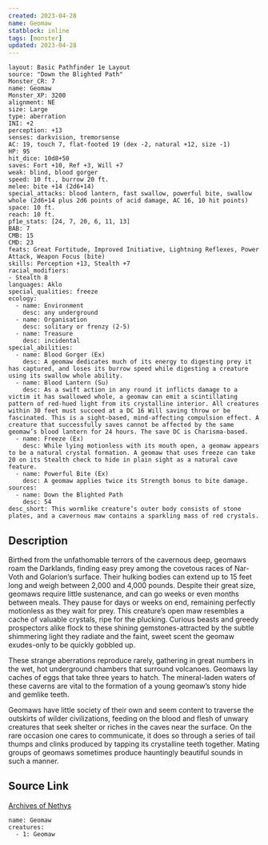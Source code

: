 ```yaml
---
created: 2023-04-28
name: Geomaw
statblock: inline
tags: [monster]
updated: 2023-04-28
---
```

```statblock
layout: Basic Pathfinder 1e Layout
source: "Down the Blighted Path"
Monster_CR: 7
name: Geomaw
Monster_XP: 3200
alignment: NE
size: Large
type: aberration
INI: +2
perception: +13
senses: darkvision, tremorsense
AC: 19, touch 7, flat-footed 19 (dex -2, natural +12, size -1)
HP: 95
hit_dice: 10d8+50
saves: Fort +10, Ref +3, Will +7
weak: blind, blood gorger
speed: 10 ft., burrow 20 ft.
melee: bite +14 (2d6+14)
special_attacks: blood lantern, fast swallow, powerful bite, swallow whole (2d6+14 plus 2d6 points of acid damage, AC 16, 10 hit points)
space: 10 ft.
reach: 10 ft.
pf1e_stats: [24, 7, 20, 6, 11, 13]
BAB: 7
CMB: 15
CMD: 23
feats: Great Fortitude, Improved Initiative, Lightning Reflexes, Power Attack, Weapon Focus (bite)
skills: Perception +13, Stealth +7
racial_modifiers:
- Stealth 8
languages: Aklo
special_qualities: freeze
ecology:
  - name: Environment
    desc: any underground
  - name: Organisation
    desc: solitary or frenzy (2-5)
  - name: Treasure
    desc: incidental
special_abilities:
  - name: Blood Gorger (Ex)
    desc: A geomaw dedicates much of its energy to digesting prey it has captured, and loses its burrow speed while digesting a creature using its swallow whole ability.
  - name: Blood Lantern (Su)
    desc: As a swift action in any round it inflicts damage to a victim it has swallowed whole, a geomaw can emit a scintillating pattern of red-hued light from its crystalline interior. All creatures within 30 feet must succeed at a DC 16 Will saving throw or be fascinated. This is a sight-based, mind-affecting compulsion effect. A creature that successfully saves cannot be affected by the same geomaw’s blood lantern for 24 hours. The save DC is Charisma-based.
  - name: Freeze (Ex)
    desc: While lying motionless with its mouth open, a geomaw appears to be a natural crystal formation. A geomaw that uses freeze can take 20 on its Stealth check to hide in plain sight as a natural cave feature.
  - name: Powerful Bite (Ex)
    desc: A geomaw applies twice its Strength bonus to bite damage.
sources:
  - name: Down the Blighted Path
    desc: 54
desc_short: This wormlike creature’s outer body consists of stone plates, and a cavernous maw contains a sparkling mass of red crystals.
```
## Description
Birthed from the unfathomable terrors of the cavernous deep, geomaws roam the Darklands, finding easy prey among the covetous races of Nar-Voth and Golarion’s surface. Their hulking bodies can extend up to 15 feet long and weigh between 2,000 and 4,000 pounds. Despite their great size, geomaws require little sustenance, and can go weeks or even months between meals. They pause for days or weeks on end, remaining perfectly motionless as they wait for prey. This creature’s open maw resembles a cache of valuable crystals, ripe for the plucking. Curious beasts and greedy prospectors alike flock to these shining gemstones-attracted by the subtle shimmering light they radiate and the faint, sweet scent the geomaw exudes-only to be quickly gobbled up.

These strange aberrations reproduce rarely, gathering in great numbers in the wet, hot underground chambers that surround volcanoes. Geomaws lay caches of eggs that take three years to hatch. The mineral-laden waters of these caverns are vital to the formation of a young geomaw’s stony hide and gemlike teeth.

Geomaws have little society of their own and seem content to traverse the outskirts of wilder civilizations, feeding on the blood and flesh of unwary creatures that seek shelter or riches in the caves near the surface. On the rare occasion one cares to communicate, it does so through a series of tail thumps and clinks produced by tapping its crystalline teeth together. Mating groups of geomaws sometimes produce hauntingly beautiful sounds in such a manner.
## Source Link
[Archives of Nethys](https://aonprd.com/MonsterDisplay.aspx?ItemName=Geomaw)
```encounter-table
name: Geomaw
creatures:
  - 1: Geomaw
```
